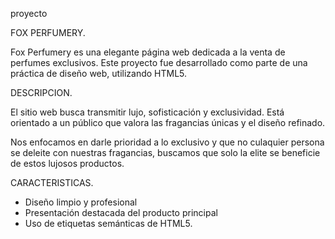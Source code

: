 proyecto

FOX PERFUMERY.

Fox Perfumery es una elegante página web dedicada a la venta de perfumes exclusivos. Este proyecto fue desarrollado como parte de una práctica de diseño web, utilizando HTML5. 

DESCRIPCION.

El sitio web busca transmitir lujo, sofisticación y exclusividad. Está orientado a un público que valora las fragancias únicas y el diseño refinado. 

Nos enfocamos en darle prioridad a lo exclusivo y que no culaquier persona se deleite con nuestras fragancias, buscamos que solo la elite se beneficie de estos lujosos productos.

CARACTERISTICAS.

- Diseño limpio y profesional
- Presentación destacada del producto principal
- Uso de etiquetas semánticas de HTML5.


